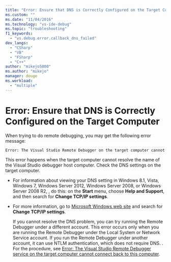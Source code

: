 ```yaml
---
title: "Error: Ensure that DNS is Correctly Configured on the Target Computer | Microsoft Docs"
ms.custom: ""
ms.date: "11/04/2016"
ms.technology: "vs-ide-debug"
ms.topic: "troubleshooting"
f1_keywords: 
  - "vs.debug.error.callback_dns_failed"
dev_langs: 
  - "CSharp"
  - "VB"
  - "FSharp"
  - "C++"
author: "mikejo5000"
ms.author: "mikejo"
manager: douge
ms.workload: 
  - "multiple"
---
```

# Error: Ensure that DNS is Correctly Configured on the Target Computer
When trying to do remote debugging, you may get the following error message:  
  
```cmd
Error: The Visual Studio Remote Debugger on the target computer cannot connect back to this computer. Ensure that DNS is correctly configured on the target computer.  
```  
  
 This error happens when the target computer cannot resolve the name of the Visual Studio debugger host computer. Check the DNS settings on the target computer.  
  
- For information about viewing your DNS setting in Windows 8.1, Vista, Windows 7, Windows Server 2012, Windows Server 2008, or Windows Server 2008 R2, , do this: on the **Start** menu, choose **Help and Support**, and then search for **Change TCP/IP settings**.  
  
- For more information, go to [Microsoft Windows web site](http://go.microsoft.com/fwlink/?LinkId=252720) and search for **Change TCP/IP settings**.  
  
  If you cannot resolve the DNS problem, you can try running the Remote Debugger under a different account. This error occurs only when you are running the Remote Debugger under the Local System or Network Service account. If you run the Remote Debugger under another account, it can use NTLM authentication, which does not require DNS. . For the procedure, see [Error: The Visual Studio Remote Debugger service on the target computer cannot connect back to this computer](../debugger/error-the-visual-studio-remote-debugger-service-on-the-target-computer-cannot-connect-back-to-this-computer.md).
